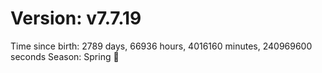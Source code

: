 # Version: v7.7.19
Time since birth: 2789 days, 66936 hours, 4016160 minutes, 240969600 seconds
Season: Spring 🌸
